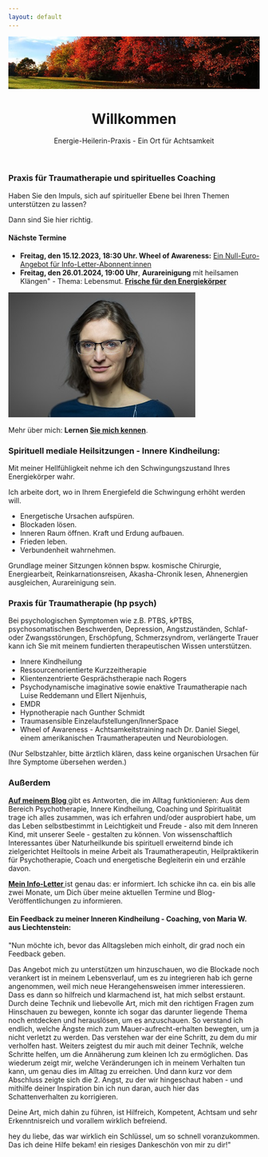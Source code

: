 ```yaml
---
layout: default
---
```

<img src="assets/images/blog-banner-herbst-wald.png" alt="" style="max-width:100%"/>


<header>
	<h1>Willkommen</h1>
	<p>Energie-Heilerin-Praxis - Ein Ort für Achtsamkeit</p>
</header>


### Praxis für Traumatherapie und spirituelles Coaching 

Haben Sie den Impuls, sich auf spiritueller Ebene bei Ihren Themen unterstützen zu lassen? 

Dann sind Sie hier richtig. 


#### Nächste Termine
- **Freitag, den 15.12.2023, 18:30 Uhr. Wheel of Awareness:** [Ein Null-Euro-Angebot für Info-Letter-Abonnent:innen](/2021/04/21/Landingspage-Newsletteranmeldung.html)
- **Freitag, den 26.01.2024, 19:00 Uhr**, **Aurareinigung** mit heilsamen Klängen" - Thema: Lebensmut.
 **[Frische für den Energiekörper](/2023/02/10/Gruppenabende-Meditationsreisen)**


![Jaymaleh](/assets/about-Portrait2.jpg)

Mehr über mich: <strong>Lernen <a href="/about/">Sie mich kennen</a></strong>.


### Spirituell mediale Heilsitzungen - Innere Kindheilung:
Mit meiner Hellfühligkeit nehme ich den Schwingungszustand Ihres Energiekörper wahr. 

Ich arbeite dort, wo in Ihrem Energiefeld die Schwingung erhöht werden will. 

- Energetische Ursachen aufspüren.
- Blockaden lösen.
- Inneren Raum öffnen. Kraft und Erdung aufbauen.
- Frieden leben. 
- Verbundenheit wahrnehmen.
  
Grundlage meiner Sitzungen können bspw. kosmische Chirurgie, Energiearbeit, Reinkarnationsreisen, Akasha-Chronik lesen, Ahnenergien ausgleichen, Aurareinigung sein. 


### Praxis für Traumatherapie (hp psych)
Bei psychologischen Symptomen wie z.B. PTBS, kPTBS, psychosomatischen Beschwerden, Depression, Angstzuständen, Schlaf- oder Zwangsstörungen, Erschöpfung, Schmerzsyndrom, verlängerte Trauer kann ich Sie mit meinem fundierten therapeutischen Wissen unterstützen.  

- Innere Kindheilung
- Ressourcenorientierte Kurzzeitherapie
- Klientenzentrierte Gesprächstherapie nach Rogers
- Psychodynamische imaginative sowie enaktive Traumatherapie nach Luise Reddemann und Ellert Nijenhuis,
- EMDR
- Hypnotherapie nach Gunther Schmidt
- Traumasensible Einzelaufstellungen/InnerSpace
- Wheel of Awareness - Achtsamkeitstraining nach Dr. Daniel Siegel, einem amerikanischen Traumatherapeuten und Neurobiologen.

(Nur Selbstzahler, bitte ärztlich klären, dass keine organischen Ursachen für Ihre Symptome übersehen werden.)


 
### Außerdem 
 <p><strong><a href="/blog.html">Auf meinem Blog </a></strong> gibt es Antworten, die im Alltag funktionieren: Aus dem Bereich Psychotherapie, Innere Kindheilung, Coaching und Spiritualität trage ich alles zusammen, was ich erfahren und/oder ausprobiert habe, um das Leben selbstbestimmt in Leichtigkeit und Freude - also mit dem Inneren Kind, mit unserer Seele - gestalten zu können. Von wissenschaftlich Interessantes über Naturheilkunde bis spirituell erweiternd binde ich zielgerichtet Heiltools in meine Arbeit als Traumatherapeutin, 			Heilpraktikerin für Psychotherapie, Coach und energetische Begleiterin ein und erzähle davon.
	</p>
	

<p><strong><a href="/2021/04/21/Landingspage-Newsletteranmeldung.html"> Mein Info-Letter </a></strong> ist genau das: er informiert. Ich schicke ihn ca. ein bis alle zwei Monate, um Dich über meine aktuellen Termine und Blog-Veröffentlichungen zu informieren.</p>
	
<p>
<h4>Ein Feedback zu meiner Inneren Kindheilung - Coaching, von Maria W. aus Liechtenstein: </h4>

<p>"Nun möchte ich, bevor das Alltagsleben mich einholt, dir grad noch ein
Feedback geben.</p> 

<p>Das Angebot mich zu unterstützen um hinzuschauen, wo die
Blockade noch verankert ist in meinem Lebensverlauf, um es zu integrieren
hab ich gerne angenommen, weil mich neue Herangehensweisen immer
interessieren. Dass es dann so hilfreich und klarmachend ist, hat mich
selbst erstaunt. Durch deine Technik und liebevolle Art, mich mit den
richtigen Fragen zum Hinschauen zu bewegen, konnte ich sogar das darunter
liegende Thema noch entdecken und herauslösen, um es anzuschauen. So
verstand ich endlich, welche Ängste mich zum Mauer-aufrecht-erhalten
bewegten, um ja nicht verletzt zu werden. Das verstehen war der eine
Schritt, zu dem du mir verholfen hast. Weiters zeigtest du mir auch mit
deiner Technik, welche Schritte helfen, um die Annäherung zum kleinen Ich
zu ermöglichen. Das wiederum zeigt mir, welche Veränderungen ich in
meinem Verhalten tun kann, um genau dies im Alltag zu erreichen. Und dann
kurz vor dem Abschluss zeigte sich die 2. Angst, zu der wir hingeschaut
haben - und mithilfe deiner Inspiration bin ich nun daran, auch hier das
Schattenverhalten zu korrigieren.</p> 

<p>Deine Art, mich dahin zu führen, ist Hilfreich, Kompetent, Achtsam und
sehr Erkenntnisreich und vorallem wirklich befreiend.</p> 

<p>hey du liebe, das war wirklich ein Schlüssel, um so schnell
voranzukommen. Das ich deine Hilfe bekam! ein riesiges Dankeschön von
mir zu dir!"</p> 

